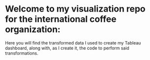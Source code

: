 # Welcome to my visualization repo for the international coffee organization:

Here you will find the transformed data I used to create my Tableau dashboard, along with, as I create it, the code to perform said transformations.

